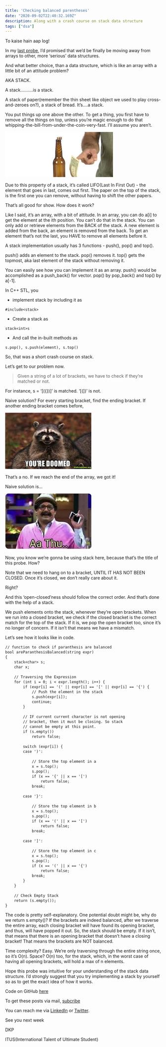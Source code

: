 ```yaml
---
title: 'Checking balanced parentheses'
date: "2020-09-02T22:40:32.169Z"
description: Along with a crash course on stack data structure
tags: ["dsa"]
---
```


To kaise hain aap log!

In my [last probe](https://dkprobes.tech/Data-Structures/first-miss), I’d promised that we’d be finally be moving away from arrays to other, more ‘serious’ data structures. 

And what better choice, than a data structure, which is like an array with a little bit of an attitude problem?

AKA STACK. 

A stack……….is a stack. 

A stack of paper(remember the thin sheet like object we used to play cross-and-zeroes on?), a stack of bread. It’s….a stack.

You put things up one above the other. To get a thing, you first have to remove all the things on top, unless you’re magic enough to do that whipping-the-bill-from-under-the-coin-very-fast. I’ll assume you aren’t. 

![](./bill.jpg)

Due to this property of a stack, it’s called LIFO(Last In First Out) - the element that goes in last, comes out first. The paper on the top of the stack, is the first one you can remove, without having to shift the other papers.

That’s all good for show. How does it work?

Like I said, it’s an array, with a bit of attitude. In an array, you can do a[i] to get the element at the ith position. You can’t do that in the stack. You can only add or retrieve elements from the BACK of the stack. A new element is added from the back, an element is removed from the back. To get an element that’s not the last, you HAVE to remove all elements before it.

A stack implementation usually has 3 functions - push(), pop() and top().

push() adds an element to the stack. pop() removes it. top() gets the topmost, aka last element of the stack without removing it.

You can easily see how you can implement it as an array. push() would be accomplished as a push_back() for vector. pop() by pop_back() and top() by a[-1].

In C++ STL, you 

- implement stack by including it as
```
#include<stack>
```
- Create a stack as 
```
stack<int>s
```
- And call the in-built methods as
```
s.pop(), s.push(element), s.top()
```

So, that was a short crash course on stack. 

Let’s get to our problem now. 

> Given a string of a lot of brackets, we have to check if they’re matched or not.

For instance, s = ‘[({})]’ is matched. ‘[(])’ is not. 

Naive solution? For every starting bracket, find the ending bracket. If another ending bracket comes before,

![](./doom.jpg)

That’s a no. If we reach the end of the array, we got it!

Naive solution is…

![](./aa-athu.jpg)

Now, you know we’re gonna be using stack here, because that’s the title of this probe. How?

Note that we need to hang on to a bracket, UNTIL IT HAS NOT BEEN CLOSED. Once it’s closed, we don’t really care about it. 

Right?

And this ‘open-closed’ness should follow the correct order. And that’s done with the help of a stack. 

We push elements onto the stack, whenever they’re open brackets. When we run into a closed bracket, we check if the closed bracket is the correct match for the top of the stack. If it is, we pop the open bracket too, since it’s no longer of concern. If it isn’t that means we have a mismatch.

Let’s see how it looks like in code.

```
// function to check if paranthesis are balanced 
bool areParanthesisBalanced(string expr) 
{ 
    stack<char> s; 
    char x; 
  
    // Traversing the Expression 
    for (int i = 0; i < expr.length(); i++) { 
        if (expr[i] == '(' || expr[i] == '[' || expr[i] == '{') { 
            // Push the element in the stack 
            s.push(expr[i]); 
            continue; 
        } 
  
        // IF current current character is not opening 
        // bracket, then it must be closing. So stack 
        // cannot be empty at this point. 
        if (s.empty()) 
            return false; 
  
        switch (expr[i]) { 
        case ')': 
  
            // Store the top element in a 
            x = s.top(); 
            s.pop(); 
            if (x == '{' || x == '[') 
                return false; 
            break; 
  
        case '}': 
  
            // Store the top element in b 
            x = s.top(); 
            s.pop(); 
            if (x == '(' || x == '[') 
                return false; 
            break; 
  
        case ']': 
  
            // Store the top element in c 
            x = s.top(); 
            s.pop(); 
            if (x == '(' || x == '{') 
                return false; 
            break; 
        } 
    } 
  
    // Check Empty Stack 
    return (s.empty()); 
} 
```

The code is pretty self-explanatory. One potential doubt might be, why do we return s.empty()? If the brackets are indeed balanced, after we traverse the entire array, each closing bracket will have found its opening bracket, and thus, will have popped it out. So, the stack should be empty. If it isn’t, that means that there is an opening bracket that doesn’t have a closing bracket! That means the brackets are NOT balanced.

Time complexity? Easy. We’re only traversing through the entire string once, so it’s O(n). Space? O(n) too, for the stack, which, in the worst case of having all opening brackets, will hold a max of n elements. 

Hope this probe was intuitive for your understanding of the stack data structure. I’d strongly suggest that you try implementing a stack by yourself so as to get the exact idea of how it works.

Code on GitHub [here](https://github.com/dkp1903/CodeProbes/blob/master/paren-check.cpp)

To get these posts via mail, [subcribe](https://dkprobescode.substack.com/subscribe)

You can reach me via [LinkedIn](https://linkedin.com/in/dkp1903) or [Twitter](https://twitter.com/dkp1903). 

See you next week

DKP

ITUS(International Talent of Ultimate Student)